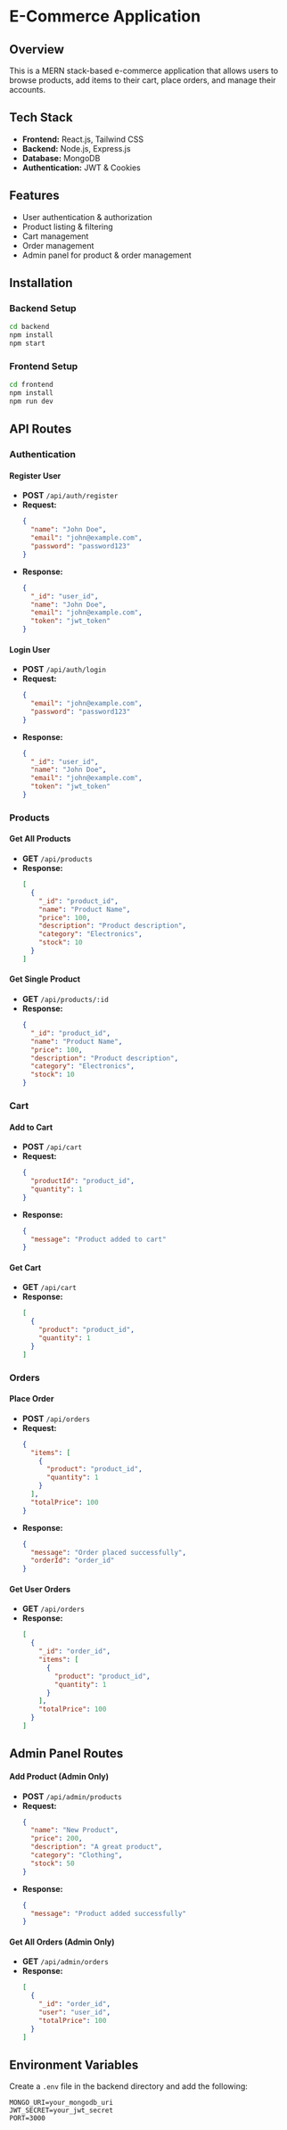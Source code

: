 # E-Commerce Application

## Overview
This is a MERN stack-based e-commerce application that allows users to browse products, add items to their cart, place orders, and manage their accounts.

## Tech Stack
- **Frontend:** React.js, Tailwind CSS
- **Backend:** Node.js, Express.js
- **Database:** MongoDB
- **Authentication:** JWT & Cookies

## Features
- User authentication & authorization
- Product listing & filtering
- Cart management
- Order management
- Admin panel for product & order management

## Installation

### Backend Setup
```sh
cd backend
npm install
npm start
```

### Frontend Setup
```sh
cd frontend
npm install
npm run dev
```

## API Routes

### **Authentication**

#### **Register User**
- **POST** `/api/auth/register`
- **Request:**
  ```json
  {
    "name": "John Doe",
    "email": "john@example.com",
    "password": "password123"
  }
  ```
- **Response:**
  ```json
  {
    "_id": "user_id",
    "name": "John Doe",
    "email": "john@example.com",
    "token": "jwt_token"
  }
  ```

#### **Login User**
- **POST** `/api/auth/login`
- **Request:**
  ```json
  {
    "email": "john@example.com",
    "password": "password123"
  }
  ```
- **Response:**
  ```json
  {
    "_id": "user_id",
    "name": "John Doe",
    "email": "john@example.com",
    "token": "jwt_token"
  }
  ```

### **Products**

#### **Get All Products**
- **GET** `/api/products`
- **Response:**
  ```json
  [
    {
      "_id": "product_id",
      "name": "Product Name",
      "price": 100,
      "description": "Product description",
      "category": "Electronics",
      "stock": 10
    }
  ]
  ```

#### **Get Single Product**
- **GET** `/api/products/:id`
- **Response:**
  ```json
  {
    "_id": "product_id",
    "name": "Product Name",
    "price": 100,
    "description": "Product description",
    "category": "Electronics",
    "stock": 10
  }
  ```

### **Cart**

#### **Add to Cart**
- **POST** `/api/cart`
- **Request:**
  ```json
  {
    "productId": "product_id",
    "quantity": 1
  }
  ```
- **Response:**
  ```json
  {
    "message": "Product added to cart"
  }
  ```

#### **Get Cart**
- **GET** `/api/cart`
- **Response:**
  ```json
  [
    {
      "product": "product_id",
      "quantity": 1
    }
  ]
  ```

### **Orders**

#### **Place Order**
- **POST** `/api/orders`
- **Request:**
  ```json
  {
    "items": [
      {
        "product": "product_id",
        "quantity": 1
      }
    ],
    "totalPrice": 100
  }
  ```
- **Response:**
  ```json
  {
    "message": "Order placed successfully",
    "orderId": "order_id"
  }
  ```

#### **Get User Orders**
- **GET** `/api/orders`
- **Response:**
  ```json
  [
    {
      "_id": "order_id",
      "items": [
        {
          "product": "product_id",
          "quantity": 1
        }
      ],
      "totalPrice": 100
    }
  ]
  ```

## Admin Panel Routes

#### **Add Product** (Admin Only)
- **POST** `/api/admin/products`
- **Request:**
  ```json
  {
    "name": "New Product",
    "price": 200,
    "description": "A great product",
    "category": "Clothing",
    "stock": 50
  }
  ```
- **Response:**
  ```json
  {
    "message": "Product added successfully"
  }
  ```

#### **Get All Orders** (Admin Only)
- **GET** `/api/admin/orders`
- **Response:**
  ```json
  [
    {
      "_id": "order_id",
      "user": "user_id",
      "totalPrice": 100
    }
  ]
  ```

## Environment Variables
Create a `.env` file in the backend directory and add the following:
```
MONGO_URI=your_mongodb_uri
JWT_SECRET=your_jwt_secret
PORT=3000
```

